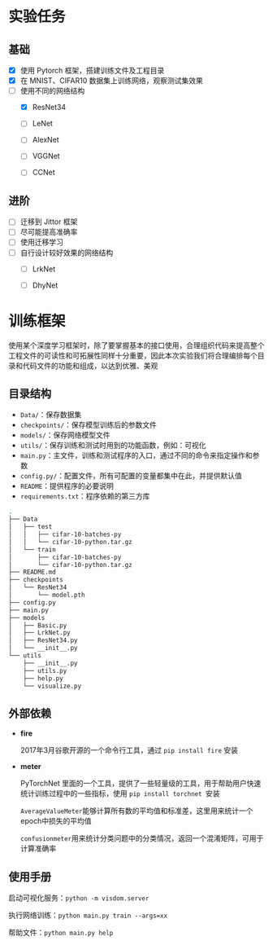 # 实验任务

## 基础

- [x] 使用 Pytorch 框架，搭建训练文件及工程目录
- [x] 在 MNIST、CIFAR10 数据集上训练网络，观察测试集效果
- [ ] 使用不同的网络结构
    - [x] ResNet34
    - [ ] LeNet
    - [ ] AlexNet
    - [ ] VGGNet
    - [ ] CCNet



## 进阶

- [ ] 迁移到 Jittor 框架
- [ ] 尽可能提高准确率
- [ ] 使用迁移学习
- [ ] 自行设计较好效果的网络结构
    - [ ] LrkNet
    - [ ] DhyNet



# 训练框架

使用某个深度学习框架时，除了要掌握基本的接口使用，合理组织代码来提高整个工程文件的可读性和可拓展性同样十分重要，因此本次实验我们将合理编排每个目录和代码文件的功能和组成，以达到优雅、美观

## 目录结构

- `Data/`：保存数据集
- `checkpoints/`：保存模型训练后的参数文件
- `models/`：保存网络模型文件
- `utils/`：保存训练和测试时用到的功能函数，例如：可视化
- `main.py`：主文件，训练和测试程序的入口，通过不同的命令来指定操作和参数
- `config.py/`：配置文件，所有可配置的变量都集中在此，并提供默认值
- `README`：提供程序的必要说明
- `requirements.txt`：程序依赖的第三方库

```bash
.
├── Data
│   ├── test
│   │   ├── cifar-10-batches-py
│   │   └── cifar-10-python.tar.gz
│   └── train
│       ├── cifar-10-batches-py
│       └── cifar-10-python.tar.gz
├── README.md
├── checkpoints
│   └── ResNet34
│       └── model.pth
├── config.py
├── main.py
├── models
│   ├── Basic.py
│   ├── LrkNet.py
│   ├── ResNet34.py
│   └── __init__.py
└── utils
    ├── __init__.py
    ├── utils.py
    ├── help.py
    └── visualize.py
```



## 外部依赖

- **fire**

    2017年3月谷歌开源的一个命令行工具，通过 `pip install fire` 安装

- **meter**

    PyTorchNet 里面的一个工具，提供了一些轻量级的工具，用于帮助用户快速统计训练过程中的一些指标，使用 `pip install torchnet `安装

    `AverageValueMeter`能够计算所有数的平均值和标准差，这里用来统计一个epoch中损失的平均值

    `confusionmeter`用来统计分类问题中的分类情况，返回一个混淆矩阵，可用于计算准确率



## 使用手册

启动可视化服务：`python -m visdom.server`

执行网络训练：`python main.py train --args=xx`

帮助文件：`python main.py help`